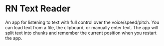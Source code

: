 # RN Text Reader

An app for listening to text with full control over the voice/speed/pitch.
You can load text from a file, the clipboard, or manually enter text.
The app will split text into chunks and remember the current position when you restart the app.
